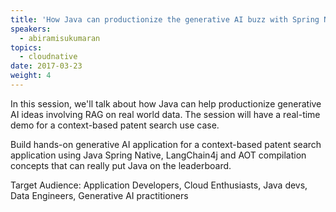 ```yaml
---
title: 'How Java can productionize the generative AI buzz with Spring Native, LangChain4j and AOT compile!'
speakers:
  - abiramisukumaran
topics:
  - cloudnative
date: 2017-03-23
weight: 4
---
```


In this session, we'll talk about how Java can help productionize generative AI ideas involving RAG on real world data. The session will have a real-time demo for a context-based patent search use case.

Build hands-on generative AI application for a context-based patent search application using Java Spring Native, LangChain4j and AOT compilation concepts that can really put Java on the leaderboard.

Target Audience: Application Developers, Cloud Enthusiasts, Java devs, Data Engineers, Generative AI practitioners
